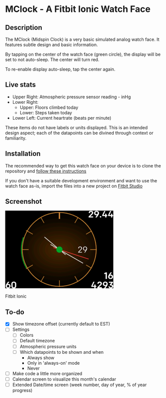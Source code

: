 # MClock - A Fitbit Ionic Watch Face

## Description
The MClock (Midspin Clock) is a very basic simulated analog watch face.
It features subtle design and basic information.

By tapping on the center of the watch face (green circle), the display will be set to not auto-sleep. The center will turn red. 

To re-enable display auto-sleep, tap the center again.

## Live stats
* Upper Right: Atmospheric pressure sensor reading - inHg
* Lower Right:
  * Upper: Floors climbed today
  * Lower: Steps taken today
* Lower Left: Current heartrate (beats per minute)

These items do not have labels or units displayed. This is an intended design aspect; each of the datapoints can be divined through context or familiarity.

## Installation
The recommended way to get this watch face on your device is to clone the repository and [follow these instructions](https://dev.fitbit.com/build/guides/command-line-interface/)

If you don't have a suitable development environment and want to use the watch face as-is, import the files into a new project on [Fitbit Studio](https://studio.fitbit.com)

## Screenshot
![Current Screenshot](https://github.com/Ferrisx4/MClock/blob/master/MClock%20Screenshot.png)

Fitbit Ionic

## To-do
- [x] Show timezone offset (currently default to EST)
- [ ] Settings
  - [ ] Colors
  - [ ] Default timezone
  - [ ] Atmospheric pressure units
  - [ ] Which datapoints to be shown and when
    * Always show
    * Only in 'always-on' mode
    * Never
- [ ] Make code a little more organized
- [ ] Calendar screen to visualize this month's calendar
- [ ] Extended Date/time screen (week number, day of year, % of year progress)
